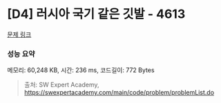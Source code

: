 # [D4] 러시아 국기 같은 깃발 - 4613 

[문제 링크](https://swexpertacademy.com/main/code/problem/problemDetail.do?contestProbId=AWQl9TIK8qoDFAXj) 

### 성능 요약

메모리: 60,248 KB, 시간: 236 ms, 코드길이: 772 Bytes



> 출처: SW Expert Academy, https://swexpertacademy.com/main/code/problem/problemList.do